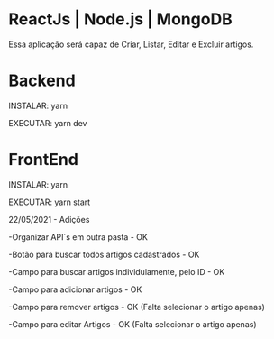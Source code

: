 # ReactJs | Node.js | MongoDB

Essa aplicação será capaz de Criar, Listar, Editar e Excluir artigos.

# Backend 
INSTALAR:
yarn 

EXECUTAR:
yarn dev

# FrontEnd
INSTALAR:
yarn 

EXECUTAR:
yarn start

22/05/2021 - Adições

-Organizar API´s em outra pasta - OK

-Botão para buscar todos artigos cadastrados - OK

-Campo para buscar artigos individulamente, pelo ID - OK 

-Campo para adicionar artigos - OK

-Campo para remover artigos - OK (Falta selecionar o artigo apenas)

-Campo para editar Artigos - OK (Falta selecionar o artigo apenas)